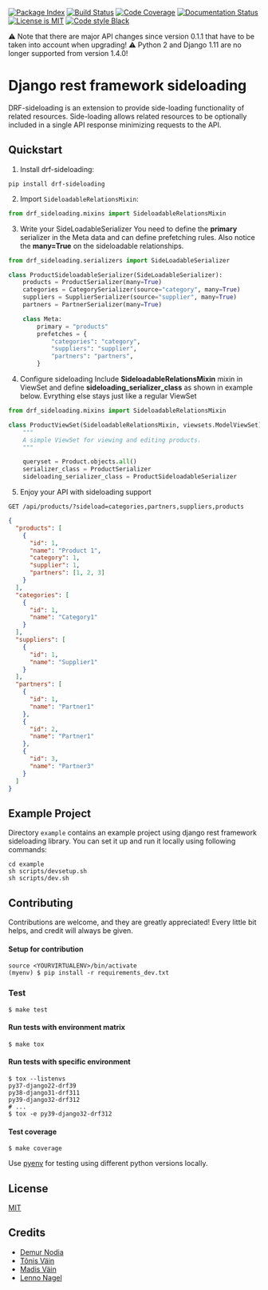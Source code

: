 [![Package Index](https://badge.fury.io/py/drf-sideloading.svg)](https://badge.fury.io/py/drf-sideloading)
[![Build Status](https://travis-ci.org/namespace-ee/django-rest-framework-sideloading.svg?branch=master)](https://travis-ci.org/namespace-ee/django-rest-framework-sideloading)
[![Code Coverage](https://codecov.io/gh/namespace-ee/django-rest-framework-sideloading/branch/master/graph/badge.svg)](https://codecov.io/gh/namespace-ee/django-rest-framework-sideloading)
[![Documentation Status](https://readthedocs.org/projects/drf-sideloading/badge/?version=latest)](http://drf-sideloading.readthedocs.io/en/latest/?badge=latest)
[![License is MIT](https://img.shields.io/github/license/mashape/apistatus.svg?maxAge=2592000)](https://github.com/namespace-ee/drf-sideloading/blob/master/LICENSE)
[![Code style Black](https://img.shields.io/badge/code%20style-black-000000.svg?maxAge=2592000)](https://github.com/ambv/black)

:warning: Note that there are major API changes since version 0.1.1 that have to be taken into account when upgrading!
:warning: Python 2 and Django 1.11 are no longer supported from version 1.4.0!

# Django rest framework sideloading

DRF-sideloading is an extension to provide side-loading functionality of related resources. Side-loading allows related resources to be optionally included in a single API response minimizing requests to the API.

## Quickstart

1. Install drf-sideloading:

```shell
pip install drf-sideloading
```

2. Import `SideloadableRelationsMixin`:

```python
from drf_sideloading.mixins import SideloadableRelationsMixin
```

3. Write your SideLoadableSerializer
   You need to define the **primary** serializer in the Meta data and can define prefetching rules. Also notice the **many=True** on the sideloadable relationships.

```python
from drf_sideloading.serializers import SideLoadableSerializer

class ProductSideloadableSerializer(SideLoadableSerializer):
    products = ProductSerializer(many=True)
    categories = CategorySerializer(source="category", many=True)
    suppliers = SupplierSerializer(source="supplier", many=True)
    partners = PartnerSerializer(many=True)

    class Meta:
        primary = "products"
        prefetches = {
            "categories": "category",
            "suppliers": "supplier",
            "partners": "partners",
        }
```

4. Configure sideloading
   Include **SideloadableRelationsMixin** mixin in ViewSet and define **sideloading_serializer_class** as shown in example below. Evrything else stays just like a regular ViewSet

```python
from drf_sideloading.mixins import SideloadableRelationsMixin

class ProductViewSet(SideloadableRelationsMixin, viewsets.ModelViewSet):
    """
    A simple ViewSet for viewing and editing products.
    """

    queryset = Product.objects.all()
    serializer_class = ProductSerializer
    sideloading_serializer_class = ProductSideloadableSerializer
```

5. Enjoy your API with sideloading support

```http
GET /api/products/?sideload=categories,partners,suppliers,products
```

```json
{
  "products": [
    {
      "id": 1,
      "name": "Product 1",
      "category": 1,
      "supplier": 1,
      "partners": [1, 2, 3]
    }
  ],
  "categories": [
    {
      "id": 1,
      "name": "Category1"
    }
  ],
  "suppliers": [
    {
      "id": 1,
      "name": "Supplier1"
    }
  ],
  "partners": [
    {
      "id": 1,
      "name": "Partner1"
    },
    {
      "id": 2,
      "name": "Partner1"
    },
    {
      "id": 3,
      "name": "Partner3"
    }
  ]
}
```

## Example Project

Directory `example` contains an example project using django rest framework sideloading library. You can set it up and run it locally using following commands:

```shell
cd example
sh scripts/devsetup.sh
sh scripts/dev.sh
```

## Contributing

Contributions are welcome, and they are greatly appreciated! Every little bit helps, and credit will always be given.

#### Setup for contribution

```shell
source <YOURVIRTUALENV>/bin/activate
(myenv) $ pip install -r requirements_dev.txt
```

### Test

```shell
$ make test
```

#### Run tests with environment matrix

```shell
$ make tox
```

#### Run tests with specific environment

```shell
$ tox --listenvs
py37-django22-drf39
py38-django31-drf311
py39-django32-drf312
# ...
$ tox -e py39-django32-drf312
```

#### Test coverage

```shell
$ make coverage
```

Use [pyenv](https://github.com/pyenv/pyenv) for testing using different python versions locally.

## License

[MIT](https://github.com/namespace-ee/drf-sideloading/blob/master/LICENSE)

## Credits

- [Demur Nodia](https://github.com/demonno)
- [Tõnis Väin](https://github.com/tonisvain)
- [Madis Väin](https://github.com/madisvain)
- [Lenno Nagel](https://github.com/lnagel)
